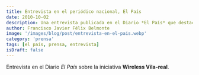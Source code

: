 ```yaml
---
title: Entrevista en el periódico nacional, El País
date: 2010-10-02
description: Una entrevista publicada en el Diario *El País* que destaca la iniciativa **Wireless Vila-real**, un proyecto innovador en el ámbito de la conectividad inalámbrica.
author: Francisco Javier Félix Belmonte
image: '/images/blog/post/entrevista-en-el-pais.webp'
category: 'prensa'
tags: [el país, prensa, entrevista]
isDraft: false
---
```


Entrevista en el Diario *El País* sobre la iniciativa **Wireless Vila-real**.

<!-- 📄 [Descargar artículo: Wireless en El País (1.02 MB)](index.php?option=com_docman&task=doc_download&gid=7&Itemid=) -->